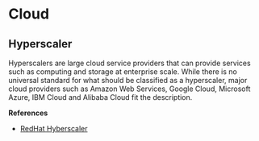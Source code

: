 # Cloud

## Hyperscaler
Hyperscalers are large cloud service providers that can provide services such as computing and 
storage at enterprise scale. While there is no universal standard for what should be classified as a 
hyperscaler, major cloud providers such as Amazon Web Services, Google Cloud, Microsoft Azure, IBM 
Cloud and Alibaba Cloud fit the description.

**References**
* [RedHat Hyberscaler](https://www.redhat.com/en/topics/cloud/what-is-a-hyperscaler)

<!-- 
vim: ts=2:sw=2:sts=2
-->
